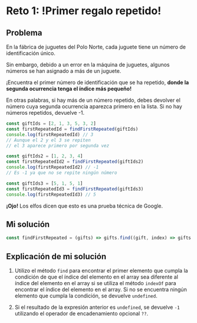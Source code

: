 # Reto 1: !Primer regalo repetido!

## Problema

En la fábrica de juguetes del Polo Norte, cada juguete tiene un número de identificación único.

Sin embargo, debido a un error en la máquina de juguetes, algunos números se han asignado a más de un juguete.

¡Encuentra el primer número de identificación que se ha repetido, **donde la segunda ocurrencia tenga el índice más pequeño!**

En otras palabras, si hay más de un número repetido, debes devolver el número cuya segunda ocurrencia aparezca primero en la lista. Si no hay números repetidos, devuelve -1.

```js
const giftIds = [2, 1, 3, 5, 3, 2]
const firstRepeatedId = findFirstRepeated(giftIds)
console.log(firstRepeatedId) // 3
// Aunque el 2 y el 3 se repiten
// el 3 aparece primero por segunda vez

const giftIds2 = [1, 2, 3, 4]
const firstRepeatedId2 = findFirstRepeated(giftIds2)
console.log(firstRepeatedId2) // -1
// Es -1 ya que no se repite ningún número

const giftIds3 = [5, 1, 5, 1]
const firstRepeatedId3 = findFirstRepeated(giftIds3)
console.log(firstRepeatedId3) // 5
```

**¡Ojo!** Los elfos dicen que esto es una prueba técnica de Google.

## Mi solución

```js
const findFirstRepeated = (gifts) => gifts.find((gift, index) => gifts.indexOf(gift) !== index) ?? -1;
```

## Explicación de mi solución

1. Utilizo el método `find` para encontrar el primer elemento que cumpla la condición de que el índice del elemento en el array sea diferente al índice del elemento en el array si se utiliza el método `indexOf` para encontrar el índice del elemento en el array. Si no se encuentra ningún elemento que cumpla la condición, se devuelve `undefined`.

2. Si el resultado de la expresión anterior es `undefined`, se devuelve `-1` utilizando el operador de encadenamiento opcional `??`.
